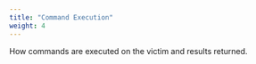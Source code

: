 ```yaml
---
title: "Command Execution"
weight: 4
---
```


How commands are executed on the victim and results returned. 